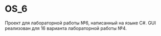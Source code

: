 # OS_6
Проект для лабораторной работы №6, написанный на языке C#. GUI реализован для 16 варианта лабораторной работы №4.
